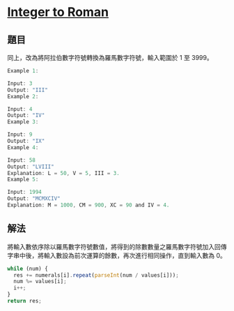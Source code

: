 # [Integer to Roman](https://leetcode.com/problems/integer-to-roman/)

## 題目

同上，改為將阿拉伯數字符號轉換為羅馬數字符號，輸入範圍於 1 至 3999。

```jsx
Example 1:

Input: 3
Output: "III"
Example 2:

Input: 4
Output: "IV"
Example 3:

Input: 9
Output: "IX"
Example 4:

Input: 58
Output: "LVIII"
Explanation: L = 50, V = 5, III = 3.
Example 5:

Input: 1994
Output: "MCMXCIV"
Explanation: M = 1000, CM = 900, XC = 90 and IV = 4.
```

## 解法

將輸入數依序除以羅馬數字符號數值，將得到的除數數量之羅馬數字符號加入回傳字串中後，將輸入數設為前次運算的餘數，再次進行相同操作，直到輸入數為 0。

```jsx
while (num) {
  res += numerals[i].repeat(parseInt(num / values[i]));
  num %= values[i];
  i++;
}
return res;
```
